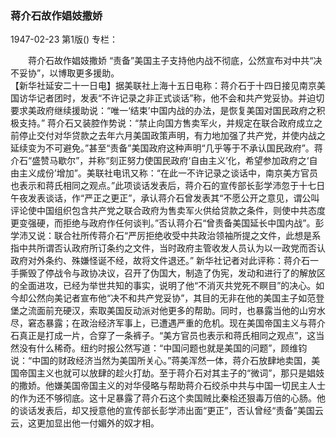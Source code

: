 ### 蒋介石故作娼妓撒娇

1947-02-23
第1版()
专栏：

　　蒋介石故作娼妓撒娇
    “责备”美国主子支持他内战不彻底，公然宣布对中共“决不妥协”，以博取更多援助。        
    【新华社延安二十一日电】据美联社上海十五日电称：蒋介石于十四日接见南京美国访华记者团时，发表“不许记录之非正式谈话”称，他不会和共产党妥协。并迫切要求美政府继续援助说：“唯一‘结束’中国内战的办法，是恢复美国对国民政府之积极支持。”
    蒋介石又装腔作势说：“禁止向国方售卖军火，并规定在联合政府成立之前停止交付对华贷款之去年六月美国政策声明，有力地加强了共产党，并使内战之延续变为不可避免。”甚至“责备”美国政府这种声明“几乎等于不承认国民政府”。蒋介石“盛赞马歇尔”，并称“刻正努力使国民政府‘自由主义’化，希望参加政府之‘自由主义成份’增加”。美联社电讯又称：“在此一不许记录之谈话中，南京美方官员也表示和蒋氏相同之观点。”此项谈话发表后，蒋介石的宣传部长彭学沛忽于十七日午夜发表谈话，作“严正之更正”，承认蒋介石曾发表其“不愿公开之意见，谓公叫评论使中国组织包含共产党之联合政府为售卖军火供给贷款之条件，则使中共态度更变强硬，而拒绝与政府作任何谈判。”否认蒋介石“曾责备美国延长中国内战”。彭学沛又说：联合社所传蒋介石“严厉拒绝收受中共政治领袖所提之文件，此想是系指中共所谓否认政府所订条约之文件，当时政府主管收发人员认为以一政党而否认政府对外条约、殊嫌怪诞不经，故将文件退还。”
    新华社记者对此评称：蒋介石一手撕毁了停战令与政协决议，召开了伪国大，制造了伪宪，发动和进行了的解放区的全面进攻，已经为举世共知的事实，说明了他“不消灭共党死不瞑目”的决心。如今却公然向美记者宣布他“决不和共产党妥协”，其目的无非在他的美国主子如范登堡之流面前充硬汉，索取美国反动派对他更多的帮助。同时，也暴露当他的山穷水尽，窘态暴露；在政治经济军事上，已遭遇严重的危机。现在美国帝国主义与蒋介石真正是打成一片，合穿了一条裤子。“美方官员也表示和蒋氏相同之观点”，这当然没有什么稀奇。纽约时报公然写道：“中国问题也就是美国的问题”，顾维钧说：“中国的财政经济当然为美国所关心。”蒋美浑然一体，蒋介石放肆地卖国，美国帝国主义也就可以放肆的趁火打劫。至于蒋介石对其主子的“微词”，那只是娼妓的撒娇。他嫌美国帝国主义的对华侵略与帮助蒋介石绞杀中共与中国一切民主人士的作为还不够彻底。这十足暴露了蒋介石这个卖国贼比秦桧还狠毒万倍的心肠。他的谈话发表后，却又授意他的宣传部长彭学沛出面“更正”，否认曾经“责备”美国云云，这更加显出他一付媚外的奴才相。
